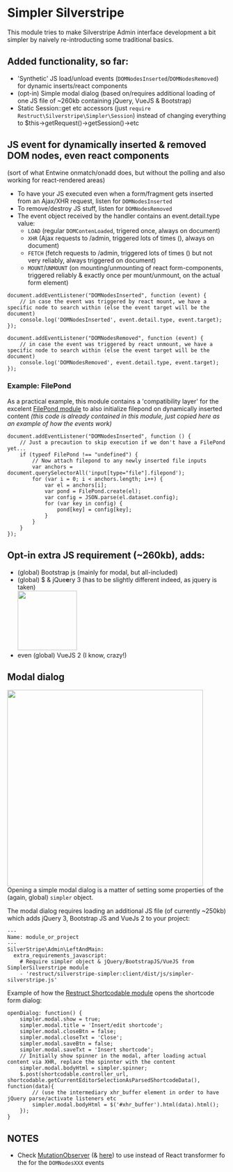 # Simpler Silverstripe

This module tries to make Silverstripe Admin interface development a bit simpler by naively re-introducting some traditional basics.

## Added functionality, so far:
- 'Synthetic' JS load/unload events (`DOMNodesInserted`/`DOMNodesRemoved`) for dynamic inserts/react components
- (opt-in) Simple modal dialog (based on/requires additional loading of one JS file of ~260kb containing jQuery, VueJS & Bootstrap)
- Static Session::get etc accessors (just `require Restruct\Silverstripe\Simpler\Session`) instead of changing everything to $this->getRequest()->getSession()->etc

## JS event for dynamically inserted & removed DOM nodes, even react components
(sort of what Entwine onmatch/onadd does, but without the polling and also working for react-rendered areas)
- To have your JS executed even when a form/fragment gets inserted from an Ajax/XHR request, listen for `DOMNodesInserted`
- To remove/destroy JS stuff, listen for `DOMNodesRemoved`
- The event object received by the handler contains an event.detail.type value:
  - `LOAD` (regular `DOMContenLoaded`, trigered once, always on document)
  - `XHR` (Ajax requests to /admin, triggered lots of times (), always on document)
  - `FETCH` (fetch requests to /admin, triggered lots of times () but not very reliably, always triggered on document)
  - `MOUNT`/`UNMOUNT` (on mounting/unmounting of react form-components, triggered reliably & exactly once per mount/unmount, on the actual form element)

```JS
document.addEventListener("DOMNodesInserted", function (event) {
    // in case the event was triggered by react mount, we have a specific node to search within (else the event target will be the document)
    console.log('DOMNodesInserted', event.detail.type, event.target);
});

document.addEventListener("DOMNodesRemoved", function (event) {
    // in case the event was triggered by react unmount, we have a specific node to search within (else the event target will be the document)
    console.log('DOMNodesRemoved', event.detail.type, event.target);
});
```

### Example: FilePond
As a practical example, this module contains a 'compatibility layer' for the excelent [FilePond module](https://github.com/lekoala/silverstripe-filepond) to also initialize filepond on dynamically inserted content *(this code is already contained in this module, just copied here as an example of how the events work)*

```JS
document.addEventListener("DOMNodesInserted", function () {
    // Just a precaution to skip execution if we don't have a FilePond yet...
    if (typeof FilePond !== "undefined") {
        // Now attach filepond to any newly inserted file inputs
        var anchors = document.querySelectorAll('input[type="file"].filepond');
        for (var i = 0; i < anchors.length; i++) {
            var el = anchors[i];
            var pond = FilePond.create(el);
            var config = JSON.parse(el.dataset.config);
            for (var key in config) {
                pond[key] = config[key];
            }
        }
    }
});
```

## Opt-in extra JS requirement (~260kb), adds:
- (global) Bootstrap js (mainly for modal, but all-included)
- (global) $ & jQue**e**ry 3 (has to be slightly different indeed, as jquery is taken)<br>
  <img width="136" src="https://user-images.githubusercontent.com/1005986/122156443-4043b880-ce69-11eb-9659-efe9ad3f3f18.png">
- even (global) VueJS 2 (I know, crazy!)

## Modal dialog
<img width="450" src="https://user-images.githubusercontent.com/1005986/122156433-3de15e80-ce69-11eb-9787-b4dd7d39f371.png"><br>
Opening a simple modal dialog is a matter of setting some properties of the (again, global) `simpler` object.<br>

The modal dialog requires loading an additional JS file (of currently ~250kb) which adds jQuery 3, Bootstrap JS and VueJs 2 to your project:

```YML
---
Name: module_or_project
---
SilverStripe\Admin\LeftAndMain:
  extra_requirements_javascript:
    # Require simpler object & jQuery/BootstrapJS/VueJS from SimplerSilverstripe module
    - 'restruct/silverstripe-simpler:client/dist/js/simpler-silverstripe.js'
```

Example of how the [Restruct Shortcodable module](https://github.com/restruct/silverstripe-shortcodable) opens the shortcode form dialog:

```JS
openDialog: function() {
    simpler.modal.show = true;
    simpler.modal.title = 'Insert/edit shortcode';
    simpler.modal.closeBtn = false;
    simpler.modal.closeTxt = 'Close';
    simpler.modal.saveBtn = false;
    simpler.modal.saveTxt = 'Insert shortcode';
    // Initially show spinner in the modal, after loading actual content via XHR, replace the spinnter with the content
    simpler.modal.bodyHtml = simpler.spinner;
    $.post(shortcodable.controller_url, shortcodable.getCurrentEditorSelectionAsParsedShortcodeData(), function(data){
        // (use the intermediary xhr_buffer element in order to have jQuery parse/activate listeners etc
        simpler.modal.bodyHtml = $('#xhr_buffer').html(data).html();
    });
}
```

## NOTES
- Check [MutationObserver](https://developer.mozilla.org/en-US/docs/Web/API/MutationObserver) (& [here](https://www.smashingmagazine.com/2019/04/mutationobserver-api-guide/)) to use instead of React transformer fo the for the `DOMNodesXXX` events

